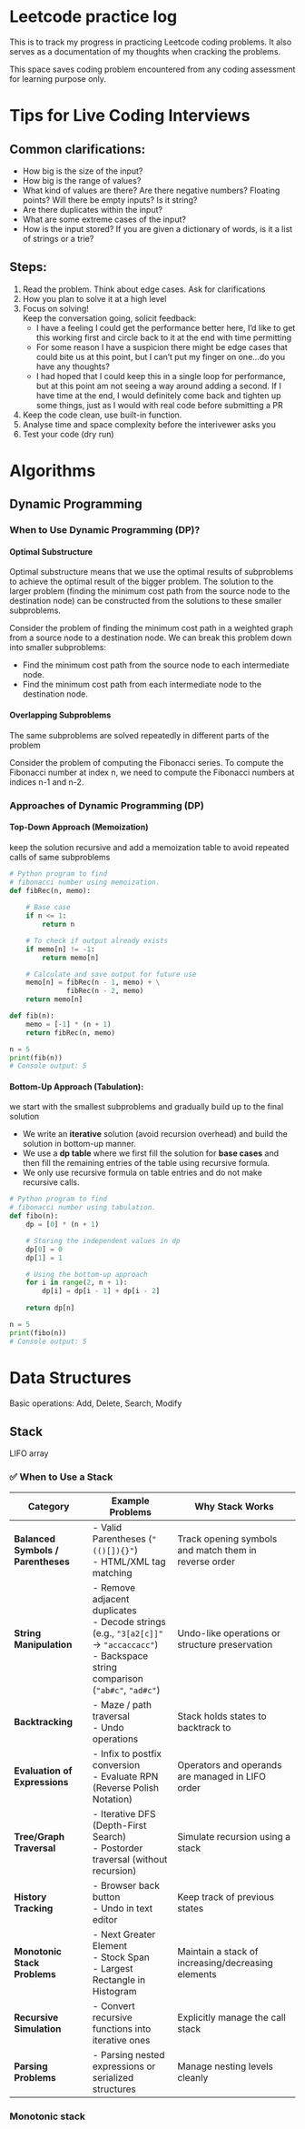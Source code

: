 # Leetcode practice log

This is to track my progress in practicing Leetcode coding problems. It also serves as a documentation of my thoughts when cracking the problems.

This space saves coding problem encountered from any coding assessment for learning purpose only.

# Tips for Live Coding Interviews

## Common clarifications:

- How big is the size of the input?
- How big is the range of values?
- What kind of values are there? Are there negative numbers? Floating points? Will there be empty inputs? Is it string? 
- Are there duplicates within the input?
- What are some extreme cases of the input?
- How is the input stored? If you are given a dictionary of words, is it a list of strings or a trie?

## Steps:

1. Read the problem. Think about edge cases. Ask for clarifications
1. How you plan to solve it at a high level
1. Focus on solving! \
    Keep the conversation going, solicit feedback:
    - I have a feeling I could get the performance better here, I’d like to get this working first and circle back to it at the end with time permitting
    - For some reason I have a suspicion there might be edge cases that could bite us at this point, but I can’t put my finger on one…do you have any thoughts?
    - I had hoped that I could keep this in a single loop for performance, but at this point am not seeing a way around adding a second. If I have time at the end, I would definitely come back and tighten up some things, just as I would with real code before submitting a PR
1. Keep the code clean, use built-in function. 
1. Analyse time and space complexity before the interivewer asks you 
1. Test your code (dry run)


# Algorithms

## Dynamic Programming

### When to Use Dynamic Programming (DP)?

#### Optimal Substructure

Optimal substructure means that we use the optimal results of subproblems to achieve the optimal result of the bigger problem. The solution to the larger problem (finding the minimum cost path from the source node to the destination node) can be constructed from the solutions to these smaller subproblems.

Consider the problem of finding the minimum cost path in a weighted graph from a source node to a destination node. We can break this problem down into smaller subproblems:

- Find the minimum cost path from the source node to each intermediate node.
- Find the minimum cost path from each intermediate node to the destination node.


#### Overlapping Subproblems

The same subproblems are solved repeatedly in different parts of the problem

Consider the problem of computing the Fibonacci series. To compute the Fibonacci number at index n, we need to compute the Fibonacci numbers at indices n-1 and n-2. 

### Approaches of Dynamic Programming (DP)

#### Top-Down Approach (Memoization)

keep the solution recursive and add a memoization table to avoid repeated calls of same subproblems

```python
# Python program to find
# fibonacci number using memoization.
def fibRec(n, memo):
  
    # Base case
    if n <= 1:
        return n

    # To check if output already exists
    if memo[n] != -1:
        return memo[n]

    # Calculate and save output for future use
    memo[n] = fibRec(n - 1, memo) + \
              fibRec(n - 2, memo)
    return memo[n]

def fib(n):
    memo = [-1] * (n + 1)
    return fibRec(n, memo)

n = 5
print(fib(n))
# Console output: 5
```

#### Bottom-Up Approach (Tabulation):

we start with the smallest subproblems and gradually build up to the final solution

- We write an **iterative** solution (avoid recursion overhead) and build the solution in bottom-up manner.
- We use a **dp table** where we first fill the solution for **base cases** and then fill the remaining entries of the table using recursive formula.
- We only use recursive formula on table entries and do not make recursive calls.

```python
# Python program to find
# fibonacci number using tabulation.
def fibo(n):
    dp = [0] * (n + 1)

    # Storing the independent values in dp
    dp[0] = 0
    dp[1] = 1

    # Using the bottom-up approach
    for i in range(2, n + 1):
        dp[i] = dp[i - 1] + dp[i - 2]
    
    return dp[n]

n = 5
print(fibo(n))
# Console output: 5
```

# Data Structures

Basic operations: Add, Delete, Search, Modify

## Stack

LIFO array

### ✅ When to Use a Stack

| Category                           | Example Problems                                                                                                                            | Why Stack Works                                       |
| ---------------------------------- | ------------------------------------------------------------------------------------------------------------------------------------------- | ----------------------------------------------------- |
| **Balanced Symbols / Parentheses** | - Valid Parentheses (`"(()[]){}"`)<br>- HTML/XML tag matching                                                                               | Track opening symbols and match them in reverse order |
| **String Manipulation**            | - Remove adjacent duplicates<br>- Decode strings (e.g., `"3[a2[c]]"` → `"accaccacc"`)<br>- Backspace string comparison (`"ab#c"`, `"ad#c"`) | Undo-like operations or structure preservation        |
| **Backtracking**                   | - Maze / path traversal<br>- Undo operations                                                                                                | Stack holds states to backtrack to                    |
| **Evaluation of Expressions**      | - Infix to postfix conversion<br>- Evaluate RPN (Reverse Polish Notation)                                                                   | Operators and operands are managed in LIFO order      |
| **Tree/Graph Traversal**           | - Iterative DFS (Depth-First Search)<br>- Postorder traversal (without recursion)                                                           | Simulate recursion using a stack                      |
| **History Tracking**               | - Browser back button<br>- Undo in text editor                                                                                              | Keep track of previous states                         |
| **Monotonic Stack Problems**       | - Next Greater Element<br>- Stock Span<br>- Largest Rectangle in Histogram                                                                  | Maintain a stack of increasing/decreasing elements    |
| **Recursive Simulation**           | - Convert recursive functions into iterative ones                                                                                           | Explicitly manage the call stack                      |
| **Parsing Problems**               | - Parsing nested expressions or serialized structures                                                                                       | Manage nesting levels cleanly                         |


### Monotonic stack

